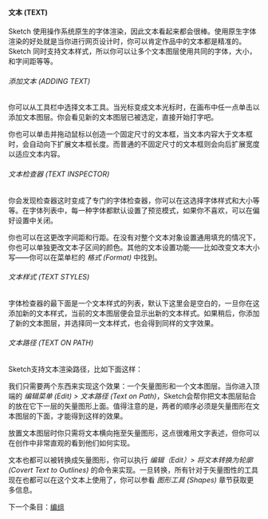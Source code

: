#### 文本 (TEXT)
Sketch 使用操作系统原生的字体渲染，因此文本看起来都会很棒。使用原生字体渲染的好处就是当你进行网页设计时，你可以肯定作品中的文本都是精准的。Sketch 同时支持文本样式，所以你可以让多个文本图层使用共同的字体，大小，和字间距等等。

###### 添加文本 (ADDING TEXT)
你可以从工具栏中选择文本工具。当光标变成文本光标时，在画布中任一点单击以添加文本图层。你会看见新的文本图层已被选定，直接开始打字吧。

你也可以单击并拖动鼠标以创造一个固定尺寸的文本框，当文本内容大于文本框时，会自动向下扩展文本框长度。而普通的不固定尺寸的文本框则会向后扩展宽度以适应文本内容。

###### 文本检查器 (TEXT INSPECTOR)
你会发现检查器这时变成了专门的字体检查器，你可以在这选择字体样式和大小等等。在字体列表中，每一种字体都默认设置了预览模式，如果你不喜欢，可以在偏好设置中关闭。

你也可以在这更改字间距和行距。在没有对整个文本对象设置通用填充的情况下，你也可以单独更改文本子区间的颜色。其他的文本设置功能——比如改变文本大小写——你可以在菜单栏的 *格式 (Format)* 中找到。

###### 文本样式 (TEXT STYLES)
字体检查器的最下面是一个文本样式的列表，默认下这里会是空白的，一旦你在这添加新的文本样式，当前的文本图层便会显示出新的文本样式。如果稍后，你添加了新的文本图层，并选择同一文本样式，也会得到同样的文字效果。

###### 文本路径 (TEXT ON PATH)
Sketch支持文本渲染路径，比如下面这样：

我们只需要两个东西来实现这个效果：一个矢量图形和一个文本图层。当你进入顶端的 *编辑菜单 (Edit) > 文本路径 (Text on Path)*，Sketch会帮你把文本图层贴合的放在它下一层的矢量图形上面。值得注意的是，两者的顺序必须是矢量图形在文本图层的下面，才能得到这样的效果。

放置文本图层时你只需将文本横向拖至矢量图形，这点很难用文字表述，但你可以在创作中非常直观的看到他们如何实现。

文本也都可以被转换成矢量图形，你可以执行 *编辑（Edit）> 将文本转换为轮廓 (Covert Text to Outlines)* 的命令来实现。一旦转换，所有针对于矢量图性的工具现在也都可以在这个文本上使用了，你可以参看 *图形工具 (Shapes)* 章节获取更多信息。




下一个条目：[编组](http://www.bohemiancoding.com/sketch/help/manual/basic-tools/groups/)

